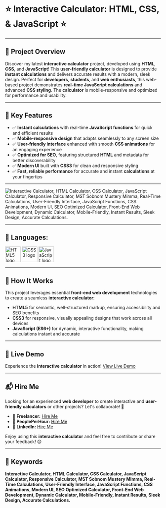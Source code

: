 # ⭐ Interactive Calculator: HTML, CSS, & JavaScript ⭐

---

## 📌 Project Overview
Discover my latest **interactive calculator** project, developed using **HTML**, **CSS**, and **JavaScript**! This **user-friendly calculator** is designed to provide **instant calculations** and delivers accurate results with a modern, sleek design. Perfect for **developers**, **students**, and **web enthusiasts**, this web-based project demonstrates **real-time JavaScript calculations** and advanced **CSS styling**. The **calculator** is mobile-responsive and optimized for performance and usability.

---

## 🎯 Key Features
- ✅ **Instant calculations** with real-time **JavaScript functions** for quick and efficient results
- ✅ **Mobile-responsive design** that adapts seamlessly to any screen size
- ✅ **User-friendly interface** enhanced with smooth **CSS animations** for an engaging experience
- ✅ **Optimized for SEO**, featuring structured **HTML** and metadata for better discoverability
- ✅ **Modern UI** built with **CSS3** for clean and responsive styling
- ✅ **Fast, reliable performance** for accurate and instant **calculations** at your fingertips

---

![Interactive Calculator, HTML Calculator, CSS Calculator, JavaScript Calculator, Responsive Calculator, MST Sobnom Mustery Mimma, Real-Time Calculations, User-Friendly Interface, JavaScript Functions, CSS Animations, Modern UI, SEO Optimized Calculator, Front-End Web Development, Dynamic Calculator, Mobile-Friendly, Instant Results, Sleek Design, Accurate Calculations.](https://github.com/user-attachments/assets/6ac8345f-6208-41f5-9873-0dbcf26b6415)

---

## 🎯 Languages:

<div>
    <img src="https://cdn.jsdelivr.net/gh/devicons/devicon/icons/html5/html5-original.svg" width="50" height="50" alt="HTML5 logo" />
    <img src="https://cdn.jsdelivr.net/gh/devicons/devicon/icons/css3/css3-original.svg" width="50" height="50" alt="CSS3 logo" />
    <img src="https://cdn.jsdelivr.net/gh/devicons/devicon/icons/javascript/javascript-original.svg" width="50" height="50" alt="JavaScript logo" />
</div>

---

## 🚀 How It Works
This project leverages essential **front-end web development** technologies to create a seamless **interactive calculator**:
- **HTML5** for semantic, well-structured markup, ensuring accessibility and SEO benefits
- **CSS3** for responsive, visually appealing designs that work across all devices
- **JavaScript (ES6+)** for dynamic, interactive functionality, making calculations instant and accurate

---

## 🎨 Live Demo
Experience the **interactive calculator** in action! [View Live Demo](https://sobnommustery345.github.io/calculator)

---

## 📬 Hire Me
Looking for an experienced **web developer** to create interactive and **user-friendly calculators** or other projects? Let's collaborate! 🚀
- 💼 **Freelancer:** [Hire Me](https://www.freelancer.com/u/sobnommustery345)
- 💼 **PeoplePerHour:** [Hire Me](https://www.peopleperhour.com/freelancer/business/mst_sobnom_mustery-mimma-virtual-assistant-web-developer-nwqwnjm)
- 💼 **LinkedIn:** [Hire Me](https://www.linkedin.com/in/mst-sobnom-mustery-mimma-92598b2a3/)

Enjoy using this **interactive calculator** and feel free to contribute or share your feedback! 😊

---

## 📌 Keywords
**Interactive Calculator, HTML Calculator, CSS Calculator, JavaScript Calculator, Responsive Calculator, MST Sobnom Mustery Mimma, Real-Time Calculations, User-Friendly Interface, JavaScript Functions, CSS Animations, Modern UI, SEO Optimized Calculator, Front-End Web Development, Dynamic Calculator, Mobile-Friendly, Instant Results, Sleek Design, Accurate Calculations.**
